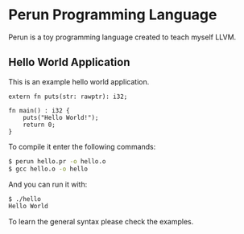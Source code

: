 # Perun Programming Language

Perun is a toy programming language created to teach myself LLVM.

## Hello World Application

This is an example hello world application.

```zig
extern fn puts(str: rawptr): i32;

fn main() : i32 {
    puts("Hello World!");
    return 0;
}
```

To compile it enter the following commands:
```bash
$ perun hello.pr -o hello.o
$ gcc hello.o -o hello

```

And you can run it with:
```bash
$ ./hello
Hello World
```

To learn the general syntax please check the examples.